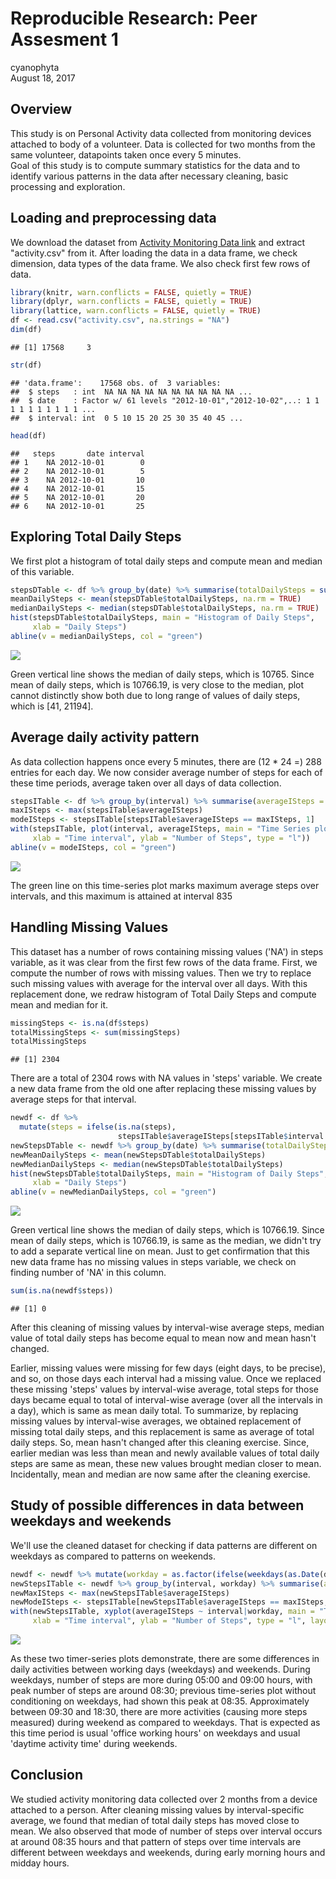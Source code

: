 # Reproducible Research: Peer Assesment 1
cyanophyta  
August 18, 2017  


## Overview

This study is on Personal Activity data collected from monitoring devices attached to body of a volunteer. Data is collected for two months from the same volunteer, datapoints taken once every 5 minutes.  
Goal of this study is to compute summary statistics for the data and to identify various patterns in the data after necessary cleaning, basic processing and exploration.

## Loading and preprocessing data

We download the dataset from [Activity Monitoring Data link][1] and extract "activity.csv" from it. After loading the data in a data frame, we check dimension, data types of the data frame. We also check first few rows of data. 

[1]: https://d396qusza40orc.cloudfront.net/repdata%2Fdata%2Factivity.zip "Activity Monitoring Data link"


```r
library(knitr, warn.conflicts = FALSE, quietly = TRUE)
library(dplyr, warn.conflicts = FALSE, quietly = TRUE)
library(lattice, warn.conflicts = FALSE, quietly = TRUE)
df <- read.csv("activity.csv", na.strings = "NA")
dim(df)
```

```
## [1] 17568     3
```

```r
str(df)
```

```
## 'data.frame':	17568 obs. of  3 variables:
##  $ steps   : int  NA NA NA NA NA NA NA NA NA NA ...
##  $ date    : Factor w/ 61 levels "2012-10-01","2012-10-02",..: 1 1 1 1 1 1 1 1 1 1 ...
##  $ interval: int  0 5 10 15 20 25 30 35 40 45 ...
```

```r
head(df)
```

```
##   steps       date interval
## 1    NA 2012-10-01        0
## 2    NA 2012-10-01        5
## 3    NA 2012-10-01       10
## 4    NA 2012-10-01       15
## 5    NA 2012-10-01       20
## 6    NA 2012-10-01       25
```

## Exploring Total Daily Steps

We first plot a histogram of total daily steps and compute mean and median of this variable.


```r
stepsDTable <- df %>% group_by(date) %>% summarise(totalDailySteps = sum(steps))
meanDailySteps <- mean(stepsDTable$totalDailySteps, na.rm = TRUE)
medianDailySteps <- median(stepsDTable$totalDailySteps, na.rm = TRUE)
hist(stepsDTable$totalDailySteps, main = "Histogram of Daily Steps", 
     xlab = "Daily Steps")
abline(v = medianDailySteps, col = "green")
```

![](PA1_template_files/figure-html/unnamed-chunk-2-1.png)<!-- -->

Green vertical line shows the median of daily steps, which is 10765. Since mean of daily steps, which is 10766.19, is very close to the median, plot cannot distinctly show both due to long range of values of daily steps, which is [41, 21194].

## Average daily activity pattern

As data collection happens once every 5 minutes, there are (12 * 24 =) 288 entries for each day. We now consider average number of steps for each of these time periods, average taken over all days of data collection.


```r
stepsITable <- df %>% group_by(interval) %>% summarise(averageISteps = mean(steps, na.rm = TRUE))
maxISteps <- max(stepsITable$averageISteps)
modeISteps <- stepsITable[stepsITable$averageISteps == maxISteps, 1]
with(stepsITable, plot(interval, averageISteps, main = "Time Series plot of Average Steps over intervals", 
     xlab = "Time interval", ylab = "Number of Steps", type = "l"))
abline(v = modeISteps, col = "green")
```

![](PA1_template_files/figure-html/unnamed-chunk-3-1.png)<!-- -->

The green line on this time-series plot marks maximum average steps over intervals, and this maximum is attained at interval 835

## Handling Missing Values

This dataset has a number of rows containing missing values ('NA') in steps variable, as it was clear from the first few rows of the data frame. First, we compute the number of rows with missing values. Then we try to replace such missing values with average for the interval over all days. With this replacement done, we redraw histogram of Total Daily Steps and compute mean and median for it.


```r
missingSteps <- is.na(df$steps)
totalMissingSteps <- sum(missingSteps)
totalMissingSteps
```

```
## [1] 2304
```
There are a total of 2304 rows with NA values in 'steps' variable. We create a new data frame from the old one after replacing these missing values by average steps for that interval.


```r
newdf <- df %>% 
  mutate(steps = ifelse(is.na(steps), 
                        stepsITable$averageISteps[stepsITable$interval %in% interval], steps))
newStepsDTable <- newdf %>% group_by(date) %>% summarise(totalDailySteps = sum(steps))
newMeanDailySteps <- mean(newStepsDTable$totalDailySteps)
newMedianDailySteps <- median(newStepsDTable$totalDailySteps)
hist(newStepsDTable$totalDailySteps, main = "Histogram of Daily Steps", 
     xlab = "Daily Steps")
abline(v = newMedianDailySteps, col = "green")
```

![](PA1_template_files/figure-html/unnamed-chunk-5-1.png)<!-- -->

Green vertical line shows the median of daily steps, which is 10766.19. Since mean of daily steps, which is 10766.19, is same as the median, we didn't try to add a separate vertical line on mean. Just to get confirmation that this new data frame has no missing values in steps variable, we check on finding number of 'NA' in this column. 


```r
sum(is.na(newdf$steps))
```

```
## [1] 0
```

After this cleaning of missing values by interval-wise average steps, median value of total daily steps has become equal to mean now and mean hasn't changed. 

Earlier, missing values were missing for few days (eight days, to be precise), and so, on those days each interval had a missing value. Once we replaced these missing 'steps' values by interval-wise average, total steps for those days became equal to total of interval-wise average (over all the  intervals in a day), which is same as mean daily total. To summarize, by replacing missing values by interval-wise averages, we obtained replacement of missing total daily steps, and this replacement is same as average of total daily steps. So, mean hasn't changed after this cleaning exercise. Since, earlier median was less than mean and newly available values of total daily steps are same as mean, these new values brought median closer to mean. Incidentally, mean and median are now same after the cleaning exercise.

## Study of possible differences in data between weekdays and weekends

We'll use the cleaned dataset for checking if data patterns are different on weekdays as compared to patterns on weekends.


```r
newdf <- newdf %>% mutate(workday = as.factor(ifelse(weekdays(as.Date(date), abbreviate = TRUE) %in% c("Sat", "Sun"), "weekend", "weekday")))
newStepsITable <- newdf %>% group_by(interval, workday) %>% summarise(averageISteps = mean(steps))
newMaxISteps <- max(newStepsITable$averageISteps)
newModeISteps <- stepsITable[newStepsITable$averageISteps == maxISteps, 1]
with(newStepsITable, xyplot(averageISteps ~ interval|workday, main = "Time Series plot of Average Steps over intervals factored by workday type", 
     xlab = "Time interval", ylab = "Number of Steps", type = "l", layout = c(1, 2)))
```

![](PA1_template_files/figure-html/unnamed-chunk-7-1.png)<!-- -->

As these two timer-series plots demonstrate, there are some differences in daily activities between working days (weekdays) and weekends. During weekdays, number of steps are more during 05:00 and 09:00 hours, with peak number of steps are around 08:30; previous time-series plot without conditioning on weekdays, had shown this peak at 08:35. Approximately between 09:30 and 18:30, there are more activities (causing more steps measured) during weekend as compared to weekdays. That is expected as this time period is usual 'office working hours' on weekdays and usual 'daytime activity time' during weekends.

## Conclusion
We studied activity monitoring data collected over 2 months from a device attached to a person. After cleaning missing values by interval-specific average, we found that median of total daily steps has moved close to mean. We also observed that mode of number of steps over interval occurs at around 08:35 hours and that pattern of steps over time intervals are different between weekdays and weekends, during early morning hours and midday hours.
